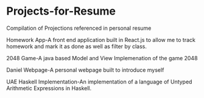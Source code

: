 # Projects-for-Resume
Compilation of Projections referenced in personal resume

Homework App-A front end application built in React.js to allow me to track homework and mark it as done as well as filter by class.

2048 Game-A java based Model and View Implemenation of the game 2048

Daniel Webpage-A personal webpage built to introduce myself

UAE Haskell Implementation-An implementation of a language of Untyped Arithmetic Expressions in Haskell.

